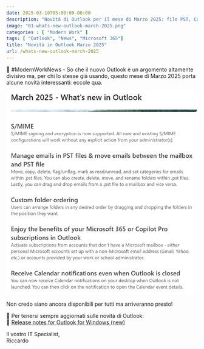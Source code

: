 ```yaml
---
date: 2025-03-10T05:00:00-00:00
description: "Novità di Outlook per il mese di Marzo 2025: file PST, Copilot, organizzazione cartelle e molto altro"
image: "01-whats-new-outlook-march-2025.png"
categories : [ "Modern Work" ]
tags: [ "Outlook", "News", "Microsoft 365"]
title: "Novità in Outlook Marzo 2025"
url: /whats-new-outlook-march-2025
---
```

🚨 #ModernWorkNews - So che il nuovo Outlook è un argomento altamente divisivo ma, per chi lo stesse già usando, questo mese di Marzo 2025 porta alcune novità interessanti: eccole qua.

![Novità di Outlook Marzo 2025](01-whats-new-outlook-march-2025.png)

Non credo siano ancora disponibili per tutti ma arriveranno presto!

📌 Per tenersi sempre aggiornati sulle novità di Outlook:  
🔗 [Release notes for Outlook for Windows (new)](https://learn.microsoft.com/en-us/officeupdates/release-notes-outlook-new)

Il vostro IT Specialist,  
Riccardo